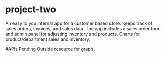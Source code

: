 # project-two
An easy to you internal app for a customer based store. Keeps track of sales orders, invoices, and sales data. 
The app includes a sales order form and admin panel for adjusting inventory and products. 
Charts for product/department sales and inventory. 



#APIs 
Pending
Outside resource for graph
